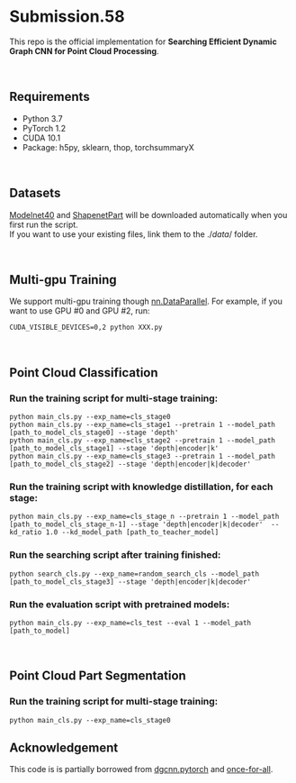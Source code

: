 # Submission.58
This repo is the official implementation for **Searching Efficient Dynamic Graph CNN for Point Cloud Processing**.

&nbsp;
## Requirements
- Python 3.7
- PyTorch 1.2
- CUDA 10.1
- Package: h5py, sklearn, thop, torchsummaryX



&nbsp;
## Datasets
[Modelnet40](https://shapenet.cs.stanford.edu/media/modelnet40_ply_hdf5_2048.zip) and [ShapenetPart](https://shapenet.cs.stanford.edu/media/shapenet_part_seg_hdf5_data.zip) will be downloaded automatically when you first run the script.  
If you want to use your existing files, link them to the ${./data/}$ folder.

&nbsp;
## Multi-gpu Training  
We support multi-gpu training though [nn.DataParallel](https://pytorch.org/docs/stable/nn.html#dataparallel).
For example, if you want to use GPU #0 and GPU #2, run:
```
CUDA_VISIBLE_DEVICES=0,2 python XXX.py
```

&nbsp;
## Point Cloud Classification
### Run the training script for multi-stage training:

``` 
python main_cls.py --exp_name=cls_stage0 
python main_cls.py --exp_name=cls_stage1 --pretrain 1 --model_path [path_to_model_cls_stage0] --stage 'depth'
python main_cls.py --exp_name=cls_stage2 --pretrain 1 --model_path [path_to_model_cls_stage1] --stage 'depth|encoder|k'
python main_cls.py --exp_name=cls_stage3 --pretrain 1 --model_path [path_to_model_cls_stage2] --stage 'depth|encoder|k|decoder'
```
### Run the training script with knowledge distillation, for each stage:
```
python main_cls.py --exp_name=cls_stage_n --pretrain 1 --model_path [path_to_model_cls_stage_n-1] --stage 'depth|encoder|k|decoder'  --kd_ratio 1.0 --kd_model_path [path_to_teacher_model]
```
### Run the searching script after training finished:
``` 
python search_cls.py --exp_name=random_search_cls --model_path [path_to_model_cls_stage3] --stage 'depth|encoder|k|decoder'
```
### Run the evaluation script with pretrained models:
``` 
python main_cls.py --exp_name=cls_test --eval 1 --model_path [path_to_model]
```

&nbsp;
## Point Cloud Part Segmentation
### Run the training script for multi-stage training:

``` 
python main_cls.py --exp_name=cls_stage0 
```


## Acknowledgement
This code is is partially borrowed from [dgcnn.pytorch](https://github.com/AnTao97/dgcnn.pytorch) and [once-for-all](https://github.com/mit-han-lab/once-for-all).  